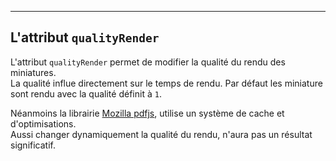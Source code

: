 ---
## L'attribut `qualityRender`

L'attribut `qualityRender` permet de modifier la qualité du rendu des miniatures.    
La qualité influe directement sur le temps de rendu. Par défaut les miniature sont rendu avec la qualité définit à `1`. 

Néanmoins la librairie [Mozilla pdfjs](http://mozilla.github.io/pdf.js/), utilise un système de cache et d'optimisations.    
Aussi changer dynamiquement la qualité du rendu, n'aura pas un résultat significatif.    

